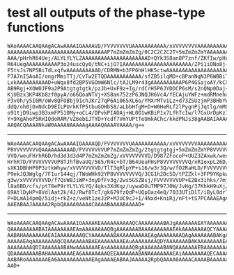 # test all outputs of the phase-type functions

    WAoAAAACAAQAAgACAwAAAAIOAAAAVD/FVVVVVVVUAAAAAAAAAAA/xVVVVVVVVAAAAAAAAAAA
    AAAAAAAAAAAAAAAAAAAAAAAAAAAAAAAAP7mZmZmZmZg/0C2C2C2C2T+5mZmZmZmYAAAAAAAA
    AAA/pHrhR64Uej/ALYLYLYLZAAAAAAAAAAAAAAAAAAAAAD+QYk3S8an8P7znf/ZKfIw/pHrh
    R64UegAAAAAAAAAAP3o24uscQy0/tNC+ijO7IAAAAAAAAAAAAAAAAAAAAAA/ZPi1iONo8j+w
    F5tsJs7NP5BiTdLxqfwAAAAAAAAAAD/CDRMN+b3FP6hHlHK5ctwAAAAAAAAAAAAAAAAAAAAA
    P7A7nI5AoAI/ongrMmiTTj/CvTw2ETQDAAAAAAAAAAA/sfZB5ilqMD+cBPanNqN3P6WBBiTd
    LxkAAAAAAAAAAD+uWqx8fd2BP5VGOmW6Nlc/tAJLM9r43gAAAAAAAAAAP6P4GSajoAY/kCXM
    AB9Rgj+XOW0JF9a2P9Atgtgtgtk/pzJb+UxF9z+Ig/rdCrH5P6JYDDCP6sM/s2nQNp0Daj+k
    KjUBzx3KP4Kb8zf0pyA/o66QoaNTVj+XS8an752zP6JNQJH6Vc4/fECAjuYWFz+mdRMnehdz
    P3v0h/y5I6M/oWv8QFOBbj91chJKr27qP6Ai065XL6o/YMXrMTviLz+d73ZSUzjmP3BHbYW2
    ddQ/oh0jOxNdcD9EILPUrkKfP5tbuGOHbS8/aLbbHfgM+D+W0HeRLf2lPygnPjJqtlg/mMXA
    o91tjD9iwp3B3xmFP510My+oCL4/DPvkPIAOAj+WL0O1wKBiP1x7LfhTcIw/l7GxUrDpKz7x
    Y+9XgAhoP5RHIQdoRAM/VZ6ebEJTYD+Ycdf7VmYUPtTeUmkAChc/kkdPNJs38gAABAIAAAAB
    AAQACQAAAANkaW0AAAANAAAAAgAAAAQAAAAVAAAA/g==

---

    WAoAAAACAAQAAgACAwAAAAIOAAAAQD/FVVVVVVVUAAAAAAAAAAA/xVVVVVVVVAAAAAAAAAAA
    P8VVVVVVVVQAAAAAAAAAAD/FVVVVVVVUP7mZmZmZmZg/2tgtgtgtgj+5mZmZmZmYP8VVVVVV
    VVQ/weuFHrhR6D/hd3d3d3d4P7mZmZmZmZg/xVVVVVVVVD/D987ZFocoP+UUZ3ZAxwk/weuF
    HrhR7D/FVVVVVVVUP8TJhfBvaUQ/565/R4c+bT/B64UeuFHsP8VVVVVVVVQ/xR1oxpL26D/p
    sXK1DBhHP8P3ztkWhyw/xVVVVVVVVD/TlT3qRlpYP+s16/w3r3Q/w/fO2RaHLD/FVVVVVVVU
    P9ekJQ3Wglg/7F1ur144qj/TWoWHk92YP8VVVVVVVVQ/3CG1h2Dc5D/tPZZkl+3FP9YKpkwv
    g3w/xVVVVVVVVD/f7QsW8JiWP+3nyDfFv3g/2ws5GSZBsj/FVVVVVVVUP+E2Bx3ihks/7mj2
    l8a6BD/cfs/pt78eP9rYLYLYLYQ/4qks3XdKqz/uywaDOuTMP97J0W/JvHg/37KhkH9uXj/j
    69AtlDyHP+8VdlAat2k/4J/Rwf8TcT/gk679fzQdP+UQpDaz4eQ/7033UTiDlT/iByL0drTo
    P+DLmA14pmQ/5idj+rkZ+z/veNt1zeJzP+MJUC9cJ+I/4Nxd+KniRj/nFt+tS7PCAAAEAgAA
    AAEABAAJAAAAA2RpbQAAAA0AAAACAAAABAAAABAAAAD+

---

    WAoAAAACAAQAAgACAwAAAAIOAAAAKEAAAAAAAAAAQCAAAAAAAABAJgAAAAAAAEAYAAAAAAAA
    QAAAAAAAAABAIAAAAAAAAEAmAAAAAAAAQBgAAAAAAABAAAAAAAAAAEAkAAAAAAAAQCYAAAAA
    AABAHAAAAAAAAEAIAAAAAAAAQCYAAAAAAABAKAAAAAAAAEAgAAAAAAAAQAgAAAAAAABAKgAA
    AAAAAEAqAAAAAAAAQCQAAAAAAABAEAAAAAAAAEAuAAAAAAAAQDYAAAAAAABAKAAAAAAAAEAU
    AAAAAAAAQDIAAAAAAABANwAAAAAAAEAsAAAAAAAAQBgAAAAAAABANQAAAAAAAEBAAAAAAAAA
    QDAAAAAAAABAHAAAAAAAAEA6AAAAAAAAQEEAAAAAAABANAAAAAAAAEAiAAAAAAAAQECAAAAA
    AABARoAAAAAAAEA6AAAAAAAAAAAEAgAAAAEABAAJAAAAA2RpbQAAAA0AAAACAAAABAAAAAoA
    AAD+

